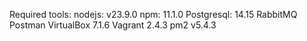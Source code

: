 Required tools: 
nodejs: v23.9.0
npm: 11.1.0
Postgresql: 14.15
RabbitMQ
Postman
VirtualBox 7.1.6
Vagrant 2.4.3
pm2 v5.4.3